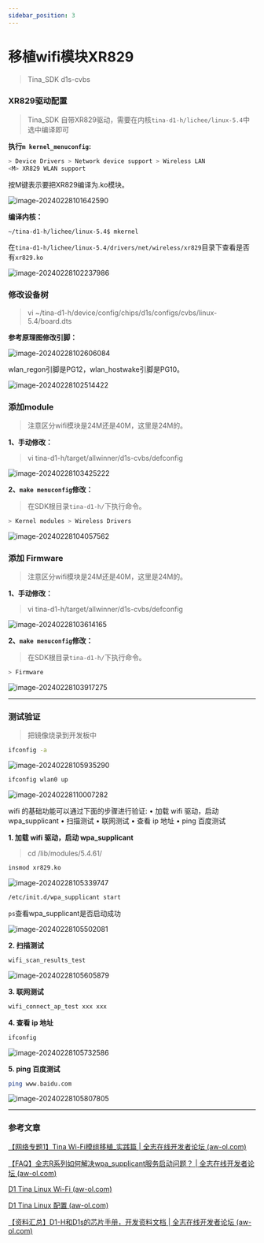 ```yaml
---
sidebar_position: 3
---
```

# 移植wifi模块XR829

> Tina_SDK  d1s-cvbs

### XR829驱动配置

> Tina_SDK  自带XR829驱动，需要在内核`tina-d1-h/lichee/linux-5.4`中选中编译即可

**执行`m kernel_menuconfig`:**

~~~bash
> Device Drivers > Network device support > Wireless LAN
<M> XR829 WLAN support
~~~

按M键表示要把XR829编译为.ko模块。

![image-20240228101642590](images/image-20240228101642590.png)

**编译内核：**

~~~bash
~/tina-d1-h/lichee/linux-5.4$ mkernel
~~~

在`tina-d1-h/lichee/linux-5.4/drivers/net/wireless/xr829`目录下查看是否有`xr829.ko`

![image-20240228102237986](images/image-20240228102237986.png)

### 修改设备树

> vi ~/tina-d1-h/device/config/chips/d1s/configs/cvbs/linux-5.4/board.dts

**参考原理图修改引脚：**

![image-20240228102606084](images/image-20240228102606084.png)

wlan_regon引脚是PG12，wlan_hostwake引脚是PG10。

![image-20240228102514422](images/image-20240228102514422.png)

### 添加module

> 注意区分wifi模块是24M还是40M，这里是24M的。

**1、手动修改：**

> vi tina-d1-h/target/allwinner/d1s-cvbs/defconfig

![image-20240228103425222](images/image-20240228103425222.png)

**2、`make menuconfig`修改：**

> 在SDK根目录`tina-d1-h/`下执行命令。

~~~bash
> Kernel modules > Wireless Drivers
~~~

![image-20240228104057562](images/image-20240228104057562.png)

### 添加 Firmware

> 注意区分wifi模块是24M还是40M，这里是24M的。

**1、手动修改：**

> vi tina-d1-h/target/allwinner/d1s-cvbs/defconfig

![image-20240228103614165](images/image-20240228103614165.png)

**2、`make menuconfig`修改：**

> 在SDK根目录`tina-d1-h/`下执行命令。

~~~bash
> Firmware
~~~

![image-20240228103917275](images/image-20240228103917275.png)

---

### 测试验证

> 把镜像烧录到开发板中

~~~bash
ifconfig -a
~~~

![image-20240228105935290](images/image-20240228105935290.png)

~~~bash
ifconfig wlan0 up
~~~

![image-20240228110007282](images/image-20240228110007282.png)

wifi 的基础功能可以通过下面的步骤进行验证:
• 加载 wifi 驱动，启动 wpa_supplicant
• 扫描测试
• 联网测试
• 查看 ip 地址
• ping 百度测试

**1. 加载 wifi 驱动，启动 wpa_supplicant**

> cd /lib/modules/5.4.61/

~~~bash
insmod xr829.ko
~~~

![image-20240228105339747](images/image-20240228105339747.png)

~~~bash
/etc/init.d/wpa_supplicant start
~~~

`ps`查看wpa_supplicant是否启动成功

![image-20240228105502081](images/image-20240228105502081.png)

**2. 扫描测试**

~~~bash
wifi_scan_results_test
~~~

![image-20240228105605879](images/image-20240228105605879.png)

 **3. 联网测试**

~~~bash
wifi_connect_ap_test xxx xxx
~~~

**4. 查看 ip 地址**

~~~bash
ifconfig
~~~

![image-20240228105732586](images/image-20240228105732586.png)

**5. ping 百度测试**

~~~bash
ping www.baidu.com
~~~

![image-20240228105807805](images/image-20240228105807805.png)

---

### 参考文章

[【网络专题1】Tina Wi-Fi模组移植_实践篇 | 全志在线开发者论坛 (aw-ol.com)](https://bbs.aw-ol.com/topic/895/网络专题1-tina-wi-fi模组移植_实践篇/2)

[【FAQ】全志R系列如何解决wpa_supplicant服务启动问题？ | 全志在线开发者论坛 (aw-ol.com)](https://bbs.aw-ol.com/topic/618/faq-全志r系列如何解决wpa_supplicant服务启动问题)

[D1 Tina Linux Wi-Fi (aw-ol.com)](https://bbs.aw-ol.com/assets/uploads/files/1648272592399-d1-tina-linux-wi-fi-开发指南.pdf)

[D1 Tina Linux 配置 (aw-ol.com)](https://bbs.aw-ol.com/assets/uploads/files/1648475912844-d1-tina-linux-配置-开发指南.pdf)

[【资料汇总】D1-H和D1s的芯片手册，开发资料文档 | 全志在线开发者论坛 (aw-ol.com)](https://bbs.aw-ol.com/topic/1216/资料汇总-d1-h和d1s的芯片手册-开发资料文档?_=1709081858811)